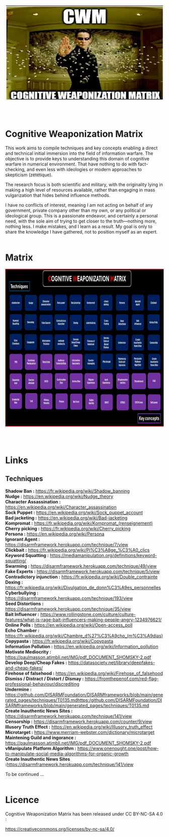 
<p align="center">
  <img width="500" height="300" src="./Image/matrix.jpg">
</p>

<br>
<br>

# Cognitive Weaponization Matrix


This work aims to compile techniques and key concepts enabling a direct and technical initial immersion into the field of information warfare.
The objective is to provide keys to understanding this domain of cognitive warfare in numerical environment. That have nothing to do with fact-checking, and even less with ideologies or modern approaches to skepticism (zététique). 

The research focus is both scientific and military, with the originality lying in making a high level of resources available, rather than engaging in mass vulgarization that hides behind influence methods.

I have no conflicts of interest, meaning I am not acting on behalf of any government, private company other than my own, or any political or ideological group. This is a passionate endeavor, and certainly a personal need, 
with the sole aim of trying to get closer to the truth—nothing more, nothing less. I make mistakes, and I learn as a result. My goal is only to share the knowledge I have gathered, not to position myself as an expert.
<br><br>

# Matrix

<p align="center">
  <img width="900" height="500" src="https://github.com/Anadema/BONE-FLAG/blob/main/Framework/CWM.jpg">
</p>
<br><br>


# Links

## Techniques

<b>Shadow Ban :</b> https://fr.wikipedia.org/wiki/Shadow_banning<br>
<b>Nudge :</b> https://en.wikipedia.org/wiki/Nudge_theory<br>
<b>Character Assassination :</b> https://en.wikipedia.org/wiki/Character_assassination<br>
<b>Sock Puppet :</b> https://en.wikipedia.org/wiki/Sock_puppet_account<br>
<b>Bad jacketing :</b> https://en.wikipedia.org/wiki/Bad-jacketing<br>
<b>Kompromat :</b> https://fr.wikipedia.org/wiki/Kompromat_(renseignement)<br>
<b>Cherry picking :</b> https://fr.wikipedia.org/wiki/Cherry_picking<br>
<b>Persona :</b> https://en.wikipedia.org/wiki/Persona<br>
<b>Ignorant Agent :</b> https://disarmframework.herokuapp.com/technique/7/view<br>
<b>Clickbait :</b> https://fr.wikipedia.org/wiki/Pi%C3%A8ge_%C3%A0_clics<br>
<b>Keyword Squatting :</b> https://mediamanipulation.org/definitions/keyword-squatting/<br>
<b>Swarming :</b> https://disarmframework.herokuapp.com/technique/49/view<br>
<b>Fake Experts :</b> https://disarmframework.herokuapp.com/technique/5/view<br>
<b>Contradictory injunction :</b> https://fr.wikipedia.org/wiki/Double_contrainte<br>
<b>Doxing :</b> https://fr.wikipedia.org/wiki/Divulgation_de_donn%C3%A9es_personnelles<br>
<b>Cyberbullying :</b> https://disarmframework.herokuapp.com/technique/193/view<br>
<b>Seed Distortions :</b> https://disarmframework.herokuapp.com/technique/35/view<br>
<b>Bait Influencer :</b> https://www.rollingstone.com/culture/culture-features/what-is-rage-bait-influencers-making-people-angry-1234976621/<br>
<b>Online Polls :</b> https://en.wikipedia.org/wiki/Open-access_poll<br>
<b>Echo Chamber :</b> https://fr.wikipedia.org/wiki/Chambre_d%27%C3%A9cho_(m%C3%A9dias)<br>
<b>Copypasta :</b> https://fr.wikipedia.org/wiki/Copypasta<br>
<b>Information Pollution :</b> https://en.wikipedia.org/wiki/Information_pollution<br>
<b>Motivate Mediocrity :</b> https://paulmasson.atimbli.net/IMG/pdf_DOCUMENT_SHOMSKY-2.pdf<br>
<b>Develop Deep/Cheap Fakes :</b> https://datasociety.net/library/deepfakes-and-cheap-fakes/<br>
<b>Firehose of falsehood :</b> https://en.wikipedia.org/wiki/Firehose_of_falsehood<br>
<b>Dismiss / Distract / Distort / Dismay :</b> https://fromthepenof.com/red-flag-professional-behaviour/discrediting<br>
<b>Undermine :</b> https://github.com/DISARMFoundation/DISARMframeworks/blob/main/generated_pages/techniques/T0135.mdhttps:/github.com/DISARMFoundation/DISARMframeworks/blob/main/generated_pages/techniques/T0135.md<br>
<b>Create Inauthentic News Sites :</b> https://disarmframework.herokuapp.com/technique/141/view<br>
<b>Censorship :</b> https://disarmframework.herokuapp.com/counter/9/view<br>
<b>Illusory Truth Effect :</b> https://en.wikipedia.org/wiki/Illusory_truth_effect<br>
<b>Microtarget :</b> https://www.merriam-webster.com/dictionary/microtarget<br>
<b>Maintening Guild and ingorance :</b> https://paulmasson.atimbli.net/IMG/pdf_DOCUMENT_SHOMSKY-2.pdf<br>
<b>vManipulate Platform Algorithm :</b> https://www.onenought.one/post/how-to-manipulate-social-media-algorithms-for-organic-growth<br>
<b>Create Inauthentic News Sites :</b></b>https://disarmframework.herokuapp.com/technique/141/view<br>































To be continued ...
<br><br>

# Licence

Cognitive Weaponization Matrix has been released under CC BY-NC-SA 4.0 :

https://creativecommons.org/licenses/by-nc-sa/4.0/
